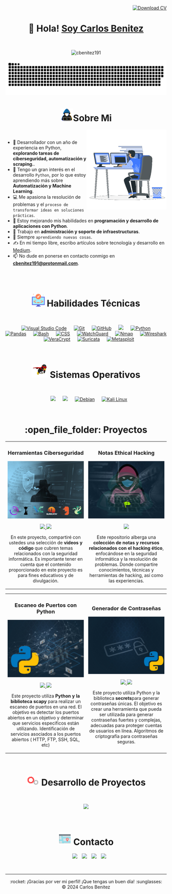 <p align="right">
    <a href="https://drive.google.com/uc?export=download&id=1Y_Z9VnWztuAD42yNHfKhUBOJSSWS0dJ3" download="CV_CarlosBenitez.pdf">
        <img src="https://img.shields.io/badge/Descargar%20CV-%23007BFF.svg?style=plastic&logo=download&logoColor=white" alt="Download CV" height="30px" width="160px" />
    </a>
</p>


<!-- Welcome profile -->
<div align="center">
<h1 align="center">👋 Hola! <a href="https://cbenitez.net">Soy Carlos Benitez</a></h1>
</div>

<!-- Profile views -->
<br>
<p align = "center">
	<img src="https://komarev.com/ghpvc/?username=cbenitez191&label=Profile%20views&color=brightgreen&style=plastic?" alt="cbenitez191" height=20px, width=140px/> 
</p>
<p align = "center">
	<img src = "https://github.com/cbenitez191/cbenitez191/blob/main/img/github-contribution-grid-snake.svg?" alt = "Snake Game"/>
</p>

<!-- About Me -->

<h1 align="center"><img src = "https://github.com/cbenitez191/cbenitez191/blob/main/img/about_me.gif?raw=true" width = 40px></picture>Sobre Mi</h1>

<picture> <img align="right" src="https://github.com/cbenitez191/cbenitez191/blob/main/img/Right_Side.gif?raw=true" width = 250px></picture>

<br>

- 🐍 Desarrollador con un año de experiencia en Python, **explorando tareas de ciberseguridad, automatización y scraping.**.
- 🔭 Tengo un gran interés en el desarrollo `Python`, por lo que estoy aprendiendo más sobre **Automatización y Machine Learning**.
- 💻 Me apasiona la resolución de problemas y el `proceso de transformar ideas en soluciones prácticas`.
- 🌱 Estoy mejorando mis habilidades en **programación y desarrollo de aplicaciones con Python**.
- 💼 Trabajo en **administración y soporte de infraestructuras**.
- 📝 Siempre `aprendiendo nuevas cosas`.
- ✍️ En mi tiempo libre, escribo artículos sobre tecnología y desarrollo en [Medium](https://medium.com/@cbenitez191).
- 📫 No dude en ponerse en contacto conmigo en **cbenitez191@protonmail.com**.



<br><br>

<!-- Tools & Software -->

<h1 align="center"><picture> <img src = "https://github.com/cbenitez191/cbenitez191/blob/main/img/software.png?raw=true" width = 40px>  </picture> Habilidades Técnicas</h1>
 <br>
 
<p align="center">
  &emsp;
    <a href="https://code.visualstudio.com/">
    <img src="https://img.shields.io/badge/Visual%20Studio%20Code-%23007ACC.svg?style=plastic&logo=visual-studio-code&logoColor=white" alt="Visual Studio Code"></a>
  &emsp;
    <a href="#"><img alt="Git" src="https://img.shields.io/badge/Git%20-%23F05033.svg?style=plastic&logo=git&logoColor=white"></a>
  &emsp;
    <a href="#"><img alt="GitHub" src="https://img.shields.io/badge/github-%23181717.svg?style=plastic&logo=github&logoColor=white"></a>
  &emsp;
    <a href="#"><img src="https://img.shields.io/badge/mysql-%234479A1.svg?&style=plastic&logo=mysql&logoColor=white"/></a>
  &emsp;
    <a href="https://www.python.org/">
    <img alt="Python" src="https://img.shields.io/badge/Python-%233B77A0.svg?style=plastic&logo=python&logoColor=white"></a>
  &emsp;
    <a href="https://pandas.pydata.org/">
    <img src="https://img.shields.io/badge/Pandas-%230A8E3D.svg?style=plastic&logo=pandas&logoColor=white" alt="Pandas"></a>
  &emsp;
    <a href="https://www.gnu.org/software/bash/">
    <img alt="Bash" src="https://img.shields.io/badge/Bash-%234EAA27.svg?style=plastic&logo=gnu-bash&logoColor=white"></a> 
  &emsp;
    <a href="https://www.w3.org/Style/CSS/">
    <img alt="CSS" src="https://img.shields.io/badge/CSS-%231572B6.svg?style=plastic&logo=css3&logoColor=white"></a>
  &emsp;
    <a href="https://www.watchguard.com/">
    <img src="https://img.shields.io/badge/WatchGuard-%23D92D2A.svg?style=plastic&logo=watchguard&logoColor=white" alt="WatchGuard"></a>
  &emsp;	
    <a href="https://nmap.org/">
    <img alt="Nmap" src="https://img.shields.io/badge/Nmap-%23F6F22D.svg?style=plastic&logo=nmap&logoColor=black"></a>
  &emsp;
     <a href="https://www.wireshark.org/">
    <img alt="Wireshark" src="https://img.shields.io/badge/Wireshark-%232C5C93.svg?style=plastic&logo=wireshark&logoColor=white"></a>
  &emsp;
     <a href="https://www.veracrypt.fr/en/Home.html">
    <img alt="VeraCrypt" src="https://img.shields.io/badge/VeraCrypt-%233D5B9A.svg?style=plastic&logo=veracrypt&logoColor=white"></a>
  &emsp;
     <a href="https://suricata-ids.org/">
    <img alt="Suricata" src="https://img.shields.io/badge/Suricata-%23B22B27.svg?style=plastic&logo=suricata&logoColor=white"></a>
  &emsp;
     <a href="https://www.metasploit.com/">
    <img alt="Metasploit" src="https://img.shields.io/badge/Metasploit-%23000C0C.svg?style=plastic&logo=metasploit&logoColor=white"></a>
</p>
<br>

<!-- Operating systems -->

 <h1 align="center"><picture> <img src = "https://github.com/cbenitez191/cbenitez191/blob/main/img/OS.gif?raw=true" width = 50px>  </picture>Sistemas Operativos</h1>
 <br>
 
<p align="center">
  &emsp;
    <a href="#"><img src="https://img.shields.io/badge/Windows-0078D6?style=plastic&logo=windows&logoColor=white"></a>
  &emsp;
    <a href="#"><img src="https://img.shields.io/badge/Ubuntu-E95420?style=plastic&logo=ubuntu&logoColor=white"></a>
  &emsp;
    <a href="https://www.debian.org/">
    <img src="https://img.shields.io/badge/Debian-A81D24?style=plastic&logo=debian&logoColor=white" alt="Debian"></a>
  &emsp;
    <a href="https://www.kali.org/">
    <img src="https://img.shields.io/badge/Kali%20Linux-557C94?style=plastic&logo=kalilinux&logoColor=white" alt="Kali Linux">
</a>
</p>
<br>

<!-- My Repositories -->

<h1 align="center">:open_file_folder: Proyectos</h1>

<table>
<tr>
<td width="50%">
<h3 align="center">Herramientas Ciberseguridad</h3>
<div align="center">
<a href="https://www.youtube.com/@Cbtech_Sec" target="_blank"><img src="./img/Herramientas.JPG" width="400" alt="Herramientas Ciberseguridad"></a>
<p>
<a href="https://github.com/cbenitez191/Ciberseguridad" target="_blank">
  <img src="https://img.shields.io/badge/CÓDIGO-FFA500?style=for-the-badge&logo=github&logoColor=black">
</a>
<a href="https://www.youtube.com/@Cbtech_Sec" target="_blank">
  <img src="https://img.shields.io/badge/-Youtube-FF0000?style=for-the-badge&logo=youtube&logoColor=white">
</a>
</p>
<p>En este proyecto, compartiré con ustedes una selección de <strong>videos y código</strong> que cubren temas relacionados con la seguridad informática. Es importante tener en cuenta que el contenido proporcionado en este proyecto es para fines educativos y de divulgación.
</div>                                                                                      
</td>

<td width="50%">
<h3 align="center">Notas Ethical Hacking</h3>
<div align="center">                                       
<a href="https://github.com/cbenitez191/NotasEticalHacking" target="_blank"><img src="./img/Notas-hacking.JPG" width="400" alt="Notas Ethical Hacking"></a>
<br>
<p>
<a href="https://github.com/ArisGuimera/SimpleAndroidMVVM" target="_blank">
  <img src="https://img.shields.io/badge/CÓDIGO-FFA500?style=for-the-badge&logo=github&logoColor=black">
</a>
</p>
</p>Este repositorio alberga una <strong>colección de notas y recursos relacionados con el hacking ético</strong>, enfocándose en la seguridad informática y la resolución de problemas. Donde compartire conocimientos, técnicas y herramientas de hacking, así como las experiencias.</p>
</div>                                                             
</table>                                                                                 
</div>
</td>


<table>
<tr>
<td width="50%">
<h3 align="center">Escaneo de Puertos con Python</h3>
<div align="center">
<a href="https://www.youtube.com/@Cbtech_Sec" target="_blank"><img src="./img/Escaneo-puertos.JPG" width="400" alt="Escaneo de Puertos con Python"></a>
<p>
<a href="https://github.com/cbenitez191/Escaneo-de-Puertos" target="_blank">
  <img src="https://img.shields.io/badge/CÓDIGO-FFA500?style=for-the-badge&logo=github&logoColor=black">
</a>
<a href="https://www.youtube.com/@Cbtech_Sec" target="_blank">
  <img src="https://img.shields.io/badge/-Youtube-FF0000?style=for-the-badge&logo=youtube&logoColor=white">
</a>
</p>
<p>Este proyecto utiliza <strong>Python y la biblioteca scapy </strong>para realizar un escaneo de puertos en una red. El objetivo es detectar los puertos abiertos en un objetivo y determinar que servicios especificos están utilizando. Identificación de servicios asociados a los puertos abiertos ( HTTP, FTP, SSH, SQL, etc)</p>
</div>
                                                                                      
</td>       

<td width="50%">
<h3 align="center">Generador de Contraseñas</h3>
<div align="center">
<a href="https://www.youtube.com/@Cbtech_Sec" target="_blank"><img src="./img/Gen-pass.JPG" width="400" alt="Generador de contraseñas"></a>
<p>
<a href="https://github.com/cbenitez191/Escaneo-de-Puertos" target="_blank">
  <img src="https://img.shields.io/badge/CÓDIGO-FFA500?style=for-the-badge&logo=github&logoColor=black">
</a>
<a href="https://www.youtube.com/@Cbtech_Sec" target="_blank">
  <img src="https://img.shields.io/badge/-Youtube-FF0000?style=for-the-badge&logo=youtube&logoColor=white">
</a>
</p>
<p>Este proyecto utiliza Python y la biblioteca <strong>secrets</strong>para generar contraseñas únicas. El objetivo es crear una herramienta que pueda ser utilizada para generar contraseñas fuertes y complejas, adecuadas para proteger cuentas de usuarios en línea. Algoritmos de criptografía para contraseñas seguras.</p>
</div>                                                                                   
</td>  
</table>

</div>
</details>
<br>

<!-- GitHub Analytics -->
<h1 align="center"><picture> <img src = "https://github.com/cbenitez191/cbenitez191/blob/main/img/SEuy.gif?raw=true" width = "40px">  </picture>Desarrollo de Proyectos</h1>
 <br>

<p align="center">
<a href="https://github.com/cbenitez191">
  <img height="180em" src="https://github-readme-stats-eight-theta.vercel.app/api/top-langs/?username=cbenitez191&layout=compact&langs_count=8&theme=algolia"/>
</a>
</p>


<!-- Contact with me -->
<br>
<h1 align="center"><picture> <img src = "https://github.com/cbenitez191/cbenitez191/blob/main/img/contactme.png?raw=true" width = "40px">  </picture>Contacto</h1>

<p align="center">
 <div align="center"  class="icons-social" style="margin-left: 10px;">
        <a style="margin-left: 10px;"  target="_blank" href="https://www.linkedin.com/in/cbenitez191">
			<img src="https://img.icons8.com/doodle/40/000000/linkedin--v2.png"></a>
        <a style="margin-left: 10px;" target="_blank" href="https://github.com/cbenitez191">
		<img src="https://img.icons8.com/doodle/40/000000/github--v1.png"></a>
        <a style="margin-left: 10px;" target="_blank" href="https://twitter.com">
			<img src="https://img.icons8.com/doodle/1x/twitter-squared--v2.png" ></a>
		<a style="margin-left: 10px;" target="_blank" href="https://youtube.com/aristidevs?sub_confirmation=1">
				<img src="https://img.icons8.com/doodle/1x/youtube--v2.png" ></a>
      </div>
</p>
<br>

------

<div align="center">
  :rocket: ¡Gracias por ver mi perfil! ¡Que tengas un buen día! :sunglasses: <br/>
  &copy; 2024 Carlos Benitez
</div>


